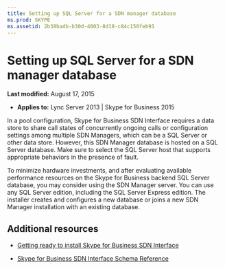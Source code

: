 ```yaml
---
title: Setting up SQL Server for a SDN manager database
ms.prod: SKYPE
ms.assetid: 2b38badb-b30d-4003-8d18-c84c150feb91
---
```



# Setting up SQL Server for a SDN manager database

 **Last modified:** August 17, 2015
  
    
    

 * **Applies to:** Lync Server 2013 | Skype for Business 2015
 
In a pool configuration, Skype for Business SDN Interface requires a data store to share call states of concurrently ongoing calls or configuration settings among multiple SDN Managers, which can be a SQL Server or other data store. However, this SDN Manager database is hosted on a SQL Server database. Make sure to select the SQL Server host that supports appropriate behaviors in the presence of fault.
  
    
    

To minimize hardware investments, and after evaluating available performance resources on the Skype for Business backend SQL Server database, you may consider using the SDN Manager server. You can use any SQL Server edition, including the SQL Server Express edition. The installer creates and configures a new database or joins a new SDN Manager installation with an existing database.
## Additional resources


-  [Getting ready to install Skype for Business SDN Interface](getting-ready-to-install-sdn-interface.md)
    
  
-  [Skype for Business SDN Interface Schema Reference](skype-for-business-sdn-interface-schema-reference.md)
    
  

